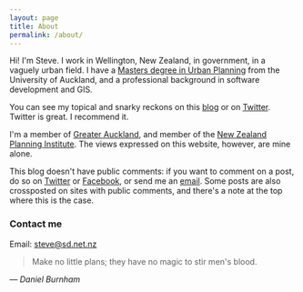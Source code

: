 ```yaml
---
layout: page
title: About
permalink: /about/
---
```


Hi! I'm Steve. I work in Wellington, New Zealand, in government, in a vaguely urban field. I have a [Masters degree in Urban Planning](http://www.creative.auckland.ac.nz/en/about/our-faculty/schools-programmes-and-centres/architecture-and-planning/ap-study-options/ap-murbplan.html) from the University of Auckland, and a professional background in software development and GIS.

You can see my topical and snarky reckons on this [blog](/) or on [Twitter](http://twitter.com/nzsd). Twitter is great. I recommend it.

I'm a member of [Greater Auckland](http://www.greaterauckland.org.nz/), and member of the [New Zealand Planning Institute](http://www.planning.org.nz/). The views expressed on this website, however, are mine alone.

This blog doesn't have public comments: if you want to comment on a post, do so on [Twitter](http://twitter.com/nzsd) or [Facebook](https://www.facebook.com/citybeautiful.nz), or send me an [email](mailto:steve@sd.net.nz). Some posts are also crossposted on sites with public comments, and there's a note at the top where this is the case.

### Contact me

Email: [steve@sd.net.nz](mailto:steve@sd.net.nz)

<blockquote>
	Make no little plans; they have no magic to stir men's blood.
</blockquote>
<i>&mdash; Daniel Burnham</i>

